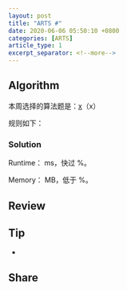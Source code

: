 ```yaml
---
layout: post
title: "ARTS #"
date: 2020-06-06 05:50:10 +0800
categories: [ARTS]
article_type: 1
excerpt_separator: <!--more-->
---
```



## Algorithm

本周选择的算法题是：[x](<xxx>)（x）

<!--more-->

规则如下：



### Solution

Runtime： ms，快过 %。

Memory： MB，低于 %。


## Review



## Tip

- 

## Share
